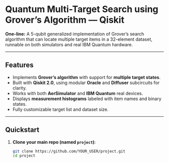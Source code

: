 # Quantum Multi-Target Search using Grover’s Algorithm — Qiskit

**One-line:** A 5-qubit generalized implementation of Grover’s search algorithm that can locate multiple target items in a 32-element dataset, runnable on both simulators and real IBM Quantum hardware.

---

##  Features

- Implements **Grover’s algorithm** with support for **multiple target states**.  
- Built with **Qiskit 2.0**, using modular **Oracle** and **Diffuser** subcircuits for clarity.  
- Works with both **AerSimulator** and **IBM Quantum** real devices.  
- Displays **measurement histograms** labeled with item names and binary states.  
- Fully customizable target list and dataset size.

---

##  Quickstart

1. **Clone your main repo (named `project`)**:

   ```bash
   git clone https://github.com/YOUR_USER/project.git
   cd project
